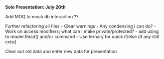 **Solo Presentation: July 20th**



Add MOQ to mock db interaction ??




Further refactoring all files
    - Clear warnings
    - Any condensing I can do?
    - Work on access modifiers; what can I make private/protected?
    - add using to reader.Read() and/or command
    - Use ternary for quick if/else (if any still exist)




Clear out old data and enter new data for presentation